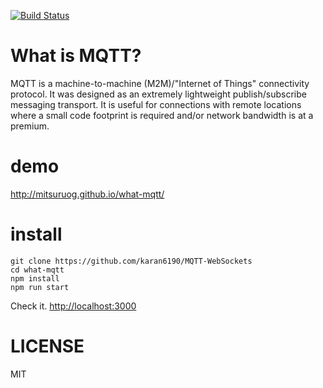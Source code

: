 [![Build Status](https://travis-ci.org/karan6190/MQTT-WebSockets.svg?branch=master)](https://travis-ci.org/karan6190/MQTT-WebSockets)

# What is MQTT? 
MQTT is a machine-to-machine (M2M)/"Internet of Things" connectivity protocol. It was designed as an extremely lightweight publish/subscribe messaging transport. It is useful for connections with remote locations where a small code footprint is required and/or network bandwidth is at a premium.

# demo

<http://mitsuruog.github.io/what-mqtt/>

# install

```
git clone https://github.com/karan6190/MQTT-WebSockets
cd what-mqtt
npm install
npm run start
```

Check it. <http://localhost:3000>

# LICENSE

MIT
